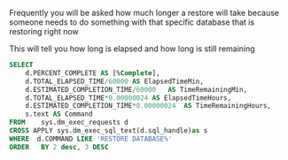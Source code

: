 
Frequently you will be asked how much longer a restore will take because someone needs to do something with that specific database that is restoring right now


This will tell you how long is elapsed and how long is still remaining


```SQL
SELECT  
    d.PERCENT_COMPLETE AS [%Complete],
    d.TOTAL_ELAPSED_TIME/60000 AS ElapsedTimeMin,
    d.ESTIMATED_COMPLETION_TIME/60000   AS TimeRemainingMin,
    d.TOTAL_ELAPSED_TIME*0.00000024 AS ElapsedTimeHours,
    d.ESTIMATED_COMPLETION_TIME*0.00000024  AS TimeRemainingHours,
    s.text AS Command
FROM    sys.dm_exec_requests d 
CROSS APPLY sys.dm_exec_sql_text(d.sql_handle)as s
WHERE  d.COMMAND LIKE 'RESTORE DATABASE%'
ORDER   BY 2 desc, 3 DESC
```
